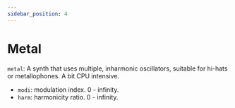 ```yaml
---
sidebar_position: 4
---
```

# Metal
`metal`: A synth that uses multiple, inharmonic oscillators, suitable for hi-hats or metallophones. A bit CPU intensive.
* `modi`: modulation index. 0 - infinity.
* `harm`: harmonicity ratio. 0 - infinity.